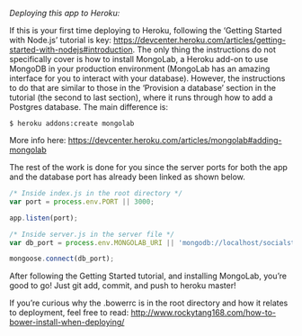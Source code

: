 
*Deploying this app to Heroku:*

If this is your first time deploying to Heroku, following the ‘Getting Started with Node.js’ tutorial is key: https://devcenter.heroku.com/articles/getting-started-with-nodejs#introduction. The only thing the instructions do not specifically cover is how to install MongoLab, a Heroku add-on to use MongoDB in your production environment (MongoLab has an amazing interface for you to interact with your database). However, the instructions to do that are similar to those in the ‘Provision a database’ section in the tutorial (the second to last section), where it runs through how to add a Postgres database. The main difference is:

```
$ heroku addons:create mongolab
```
More info here: 
https://devcenter.heroku.com/articles/mongolab#adding-mongolab 

The rest of the work is done for you since the server ports for both the app and the database port has already been linked as shown below.

```javascript
/* Inside index.js in the root directory */
var port = process.env.PORT || 3000;

app.listen(port);
```
```javascript
/* Inside server.js in the server file */
var db_port = process.env.MONGOLAB_URI || 'mongodb://localhost/socialstocks';

mongoose.connect(db_port);
```

After following the Getting Started tutorial, and installing MongoLab, you’re good to go! Just git add, commit, and push to heroku master!

If you’re curious why the .bowerrc is in the root directory and how it relates to deployment, feel free to read: http://www.rockytang168.com/how-to-bower-install-when-deploying/ 

